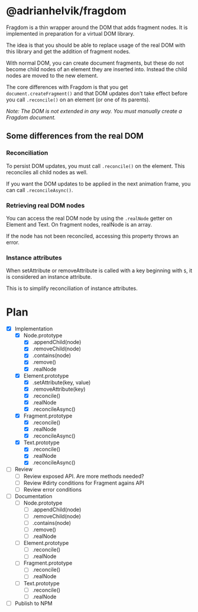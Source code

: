 # @adrianhelvik/fragdom
Fragdom is a thin wrapper around the DOM that adds fragment nodes.
It is implemented in preparation for a virtual DOM library.

The idea is that you should be able to replace usage of the real DOM
with this library and get the addition of fragment nodes.

With normal DOM, you can create document fragments, but these do not
become child nodes of an element they are inserted into. Instead
the child nodes are moved to the new element.

The core differences with Fragdom is that you get
`document.createFragment()` and that DOM updates don't take effect
before you call `.reconcile()` on an element (or one of its parents).

*Note: The DOM is not extended in any way. You must manually
create a Fragdom document.*

## Some differences from the real DOM

### Reconciliation
To persist DOM updates, you must call `.reconcile()` on the element.
This reconciles all child nodes as well.

If you want the DOM updates to be applied in the next animation frame,
you can call `.reconcileAsync()`.

### Retrieving real DOM nodes
You can access the real DOM node by using the `.realNode` getter on
Element and Text. On fragment nodes, realNode is an array.

If the node has not been reconciled, accessing this property throws
an error.

### Instance attributes
When setAttribute or removeAttribute is called with a key
beginning with `$`, it is considered an instance attribute.

This is to simplify reconciliation of instance attributes.

# Plan
- [x] Implementation
  - [x] Node.prototype
    - [x] .appendChild(node)
    - [x] .removeChild(node)
    - [x] .contains(node)
    - [x] .remove()
    - [x] .realNode
  - [x] Element.prototype
    - [x] .setAttribute(key, value)
    - [x] .removeAttribute(key)
    - [x] .reconcile()
    - [x] .realNode
    - [x] .reconcileAsync()
  - [x] Fragment.prototype
    - [x] .reconcile()
    - [x] .realNode
    - [x] .reconcileAsync()
  - [x] Text.prototype
    - [x] .reconcile()
    - [x] .realNode
    - [x] .reconcileAsync()
- [ ] Review
  - [ ] Review exposed API. Are more methods needed?
  - [ ] Review #dirty conditions for Fragment agains API
  - [ ] Review error conditions
- [ ] Documentation
  - [ ] Node.prototype
    - [ ] .appendChild(node)
    - [ ] .removeChild(node)
    - [ ] .contains(node)
    - [ ] .remove()
    - [ ] .realNode
  - [ ] Element.prototype
    - [ ] .reconcile()
    - [ ] .realNode
  - [ ] Fragment.prototype
    - [ ] .reconcile()
    - [ ] .realNode
  - [ ] Text.prototype
    - [ ] .reconcile()
    - [ ] .realNode
- [ ] Publish to NPM
